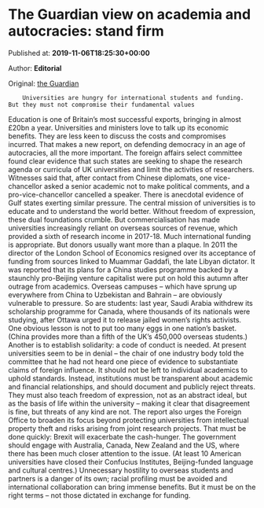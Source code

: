 
# The Guardian view on academia and autocracies: stand firm

Published at: **2019-11-06T18:25:30+00:00**

Author: **Editorial**

Original: [the Guardian](https://www.theguardian.com/commentisfree/2019/nov/06/the-guardian-view-on-academia-and-autocracies-stand-firm)


        Universities are hungry for international students and funding. But they must not compromise their fundamental values
      
Education is one of Britain’s most successful exports, bringing in almost £20bn a year. Universities and ministers love to talk up its economic benefits. They are less keen to discuss the costs and compromises incurred.
That makes a new report, on defending democracy in an age of autocracies, all the more important. The foreign affairs select committee found clear evidence that such states are seeking to shape the research agenda or curricula of UK universities and limit the activities of researchers. Witnesses said that, after contact from Chinese diplomats, one vice-chancellor asked a senior academic not to make political comments, and a pro-vice-chancellor cancelled a speaker. There is anecdotal evidence of Gulf states exerting similar pressure.
The central mission of universities is to educate and to understand the world better. Without freedom of expression, these dual foundations crumble. But commercialisation has made universities increasingly reliant on overseas sources of revenue, which provided a sixth of research income in 2017-18. Much international funding is appropriate. But donors usually want more than a plaque. In 2011 the director of the London School of Economics resigned over its acceptance of funding from sources linked to Muammar Gaddafi, the late Libyan dictator. It was reported that its plans for a China studies programme backed by a staunchly pro-Beijing venture capitalist were put on hold this autumn after outrage from academics. Overseas campuses – which have sprung up everywhere from China to Uzbekistan and Bahrain – are obviously vulnerable to pressure. So are students: last year, Saudi Arabia withdrew its scholarship programme for Canada, where thousands of its nationals were studying, after Ottawa urged it to release jailed women’s rights activists.
One obvious lesson is not to put too many eggs in one nation’s basket. (China provides more than a fifth of the UK’s 450,000 overseas students.) Another is to establish solidarity: a code of conduct is needed. At present universities seem to be in denial – the chair of one industry body told the committee that he had not heard one piece of evidence to substantiate claims of foreign influence. It should not be left to individual academics to uphold standards. Instead, institutions must be transparent about academic and financial relationships, and should document and publicly reject threats. They must also teach freedom of expression, not as an abstract ideal, but as the basis of life within the university – making it clear that disagreement is fine, but threats of any kind are not.
The report also urges the Foreign Office to broaden its focus beyond protecting universities from intellectual property theft and risks arising from joint research projects. That must be done quickly: Brexit will exacerbate the cash-hunger. The government should engage with Australia, Canada, New Zealand and the US, where there has been much closer attention to the issue. (At least 10 American universities have closed their Confucius Institutes, Beijing-funded language and cultural centres.) Unnecessary hostility to overseas students and partners is a danger of its own; racial profiling must be avoided and international collaboration can bring immense benefits. But it must be on the right terms – not those dictated in exchange for funding.
